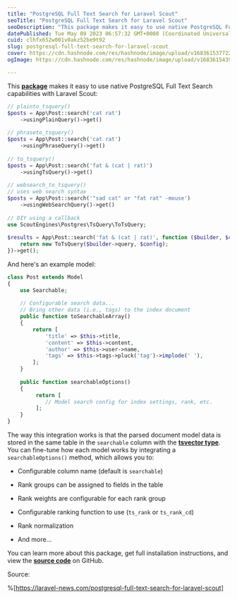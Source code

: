 ```yaml
---
title: "PostgreSQL Full Text Search for Laravel Scout"
seoTitle: "PostgreSQL Full Text Search for Laravel Scout"
seoDescription: "This package makes it easy to use native PostgreSQL Full Text Search capabilities with Laravel Scout:"
datePublished: Tue May 09 2023 06:57:32 GMT+0000 (Coordinated Universal Time)
cuid: clhfx652w001v0akz52be9t92
slug: postgresql-full-text-search-for-laravel-scout
cover: https://cdn.hashnode.com/res/hashnode/image/upload/v1683615377223/411d4569-13f7-458b-bd8e-4975d555bd8a.png
ogImage: https://cdn.hashnode.com/res/hashnode/image/upload/v1683615439713/e8e28377-f44a-47f1-b5b4-ebd8531e0efb.png

---
```


This [**package**](https://github.com/devNoiseConsulting/laravel-scout-postgres-tsvector) makes it easy to use native PostgreSQL Full Text Search capabilities with Laravel Scout:

```php
// plainto_tsquery()
$posts = App\Post::search('cat rat')
    ->usingPlainQuery()->get()
 
// phraseto_tsquery()
$posts = App\Post::search('cat rat')
    ->usingPhraseQuery()->get()
 
// to_tsquery()
$posts = App\Post::search('fat & (cat | rat)')
    ->usingTsQuery()->get()
 
// websearch_to_tsquery()
// uses web search syntax
$posts = App\Post::search('"sad cat" or "fat rat" -mouse')
    ->usingWebSearchQuery()->get()
 
// DIY using a callback
use ScoutEngines\Postgres\TsQuery\ToTsQuery;
 
$results = App\Post::search('fat & (cat | rat)', function ($builder, $config) {
    return new ToTsQuery($builder->query, $config);
})->get();
```

And here's an example model:

```php
class Post extends Model
{
    use Searchable;
 
    // Configurable search data...
    // Bring other data (i.e., tags) to the index document
    public function toSearchableArray()
    {
        return [
            'title' => $this->title,
            'content' => $this->content,
            'author' => $this->user->name,
            'tags' => $this->tags->pluck('tag')->implode(' '),
        ];
    }
 
    public function searchableOptions()
    {
         return [
            // Model search config for index settings, rank, etc.
         ];
    }
}
```

The way this integration works is that the parsed document model data is stored in the same table in the `searchable` column with the [**tsvector type**](https://www.postgresql.org/docs/current/datatype-textsearch.html#DATATYPE-TSVECTOR). You can fine-tune how each model works by integrating a `searchableOptions()` method, which allows you to:

* Configurable column name (default is `searchable`)
    
* Rank groups can be assigned to fields in the table
    
* Rank weights are configurable for each rank group
    
* Configurable ranking function to use (`ts_rank` or `ts_rank_cd`)
    
* Rank normalization
    
* And more...
    

You can learn more about this package, get full installation instructions, and view the [**source code**](https://github.com/devNoiseConsulting/laravel-scout-postgres-tsvector) on GitHub.

Source:

%[https://laravel-news.com/postgresql-full-text-search-for-laravel-scout]